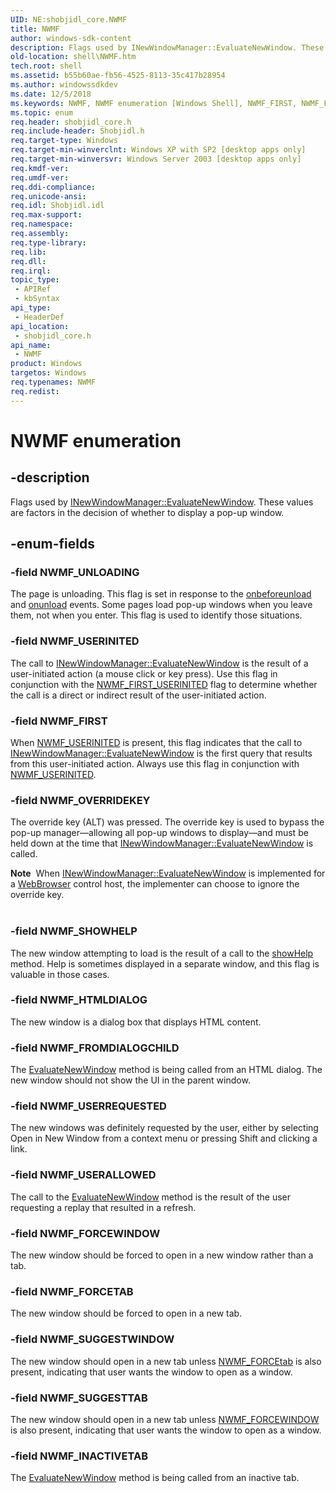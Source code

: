 ```yaml
---
UID: NE:shobjidl_core.NWMF
title: NWMF
author: windows-sdk-content
description: Flags used by INewWindowManager::EvaluateNewWindow. These values are factors in the decision of whether to display a pop-up window.
old-location: shell\NWMF.htm
tech.root: shell
ms.assetid: b55b60ae-fb56-4525-8113-35c417b28954
ms.author: windowssdkdev
ms.date: 12/5/2018
ms.keywords: NWMF, NWMF enumeration [Windows Shell], NWMF_FIRST, NWMF_FORCETAB, NWMF_FORCEWINDOW, NWMF_FROMDIALOGCHILD, NWMF_HTMLDIALOG, NWMF_INACTIVETAB, NWMF_OVERRIDEKEY, NWMF_SHOWHELP, NWMF_SUGGESTTAB, NWMF_SUGGESTWINDOW, NWMF_UNLOADING, NWMF_USERALLOWED, NWMF_USERINITED, NWMF_USERREQUESTED, _shell_NWMF, shell.NWMF, shobjidl_core/NWMF, shobjidl_core/NWMF_FIRST, shobjidl_core/NWMF_FORCETAB, shobjidl_core/NWMF_FORCEWINDOW, shobjidl_core/NWMF_FROMDIALOGCHILD, shobjidl_core/NWMF_HTMLDIALOG, shobjidl_core/NWMF_INACTIVETAB, shobjidl_core/NWMF_OVERRIDEKEY, shobjidl_core/NWMF_SHOWHELP, shobjidl_core/NWMF_SUGGESTTAB, shobjidl_core/NWMF_SUGGESTWINDOW, shobjidl_core/NWMF_UNLOADING, shobjidl_core/NWMF_USERALLOWED, shobjidl_core/NWMF_USERINITED, shobjidl_core/NWMF_USERREQUESTED
ms.topic: enum
req.header: shobjidl_core.h
req.include-header: Shobjidl.h
req.target-type: Windows
req.target-min-winverclnt: Windows XP with SP2 [desktop apps only]
req.target-min-winversvr: Windows Server 2003 [desktop apps only]
req.kmdf-ver: 
req.umdf-ver: 
req.ddi-compliance: 
req.unicode-ansi: 
req.idl: Shobjidl.idl
req.max-support: 
req.namespace: 
req.assembly: 
req.type-library: 
req.lib: 
req.dll: 
req.irql: 
topic_type:
 - APIRef
 - kbSyntax
api_type:
 - HeaderDef
api_location:
 - shobjidl_core.h
api_name:
 - NWMF
product: Windows
targetos: Windows
req.typenames: NWMF
req.redist: 
---
```


# NWMF enumeration


## -description


Flags used by <a href="https://msdn.microsoft.com/0721298f-99c2-463b-8ffa-7527844dcab4">INewWindowManager::EvaluateNewWindow</a>. These values are factors in the decision of whether to display a pop-up window.


## -enum-fields




### -field NWMF_UNLOADING

The page is unloading. This flag is set in response to the <a href="https://msdn.microsoft.com/library/Aa741480(v=VS.85).aspx">onbeforeunload</a> and <a href="https://msdn.microsoft.com/library/Aa741488(v=VS.85).aspx">onunload</a> events. Some pages load pop-up windows when you leave them, not when you enter. This flag is used to identify those situations.


### -field NWMF_USERINITED

The call to <a href="https://msdn.microsoft.com/0721298f-99c2-463b-8ffa-7527844dcab4">INewWindowManager::EvaluateNewWindow</a> is the result of a user-initiated action (a mouse click or key press). Use this flag in conjunction with the <a href="https://msdn.microsoft.com/b55b60ae-fb56-4525-8113-35c417b28954">NWMF_FIRST_USERINITED</a> flag to determine whether the call is a direct or indirect result of the user-initiated action.


### -field NWMF_FIRST

When <a href="https://msdn.microsoft.com/b55b60ae-fb56-4525-8113-35c417b28954">NWMF_USERINITED</a> is present, this flag indicates that the call to <a href="https://msdn.microsoft.com/0721298f-99c2-463b-8ffa-7527844dcab4">INewWindowManager::EvaluateNewWindow</a> is the first query that results from this user-initiated action. Always use this flag in conjunction with <a href="https://msdn.microsoft.com/b55b60ae-fb56-4525-8113-35c417b28954">NWMF_USERINITED</a>.


### -field NWMF_OVERRIDEKEY

The override key (ALT) was pressed. The override key is used to bypass the pop-up manager—allowing all pop-up windows to display—and must be held down at the time that <a href="https://msdn.microsoft.com/0721298f-99c2-463b-8ffa-7527844dcab4">INewWindowManager::EvaluateNewWindow</a> is called. 
            
                

<div class="alert"><b>Note</b>  When <a href="https://msdn.microsoft.com/0721298f-99c2-463b-8ffa-7527844dcab4">INewWindowManager::EvaluateNewWindow</a> is implemented for a <a href="https://msdn.microsoft.com/library/Aa752040(v=VS.85).aspx">WebBrowser</a> control host, the implementer can choose to ignore the override key.</div>
<div> </div>

### -field NWMF_SHOWHELP

The new window attempting to load is the result of a call to the <a href="https://msdn.microsoft.com/library/ms536758(v=VS.85).aspx">showHelp</a> method. Help is sometimes displayed in a separate window, and this flag is valuable in those cases.


### -field NWMF_HTMLDIALOG

The new window is a dialog box that displays HTML content.


### -field NWMF_FROMDIALOGCHILD

The <a href="https://msdn.microsoft.com/0721298f-99c2-463b-8ffa-7527844dcab4">EvaluateNewWindow</a> method is being called from an HTML dialog. The new window should not show the UI in the parent window.


### -field NWMF_USERREQUESTED

The new windows was definitely requested by the user, either by selecting Open in New Window from a context menu or pressing Shift and clicking a link.
            


### -field NWMF_USERALLOWED

The call to the <a href="https://msdn.microsoft.com/0721298f-99c2-463b-8ffa-7527844dcab4">EvaluateNewWindow</a> method is the result of the user requesting a replay that resulted in a refresh.
            


### -field NWMF_FORCEWINDOW

The new window should be forced to open in a new window rather than a tab.
            


### -field NWMF_FORCETAB

The new window should be forced to open in a new tab.
            


### -field NWMF_SUGGESTWINDOW

The new window should open in a new tab unless <a href="https://msdn.microsoft.com/b55b60ae-fb56-4525-8113-35c417b28954">NWMF_FORCEtab</a> is also present, indicating that user wants the window to open as a window.
            


### -field NWMF_SUGGESTTAB

The new window should open in a new tab unless <a href="https://msdn.microsoft.com/b55b60ae-fb56-4525-8113-35c417b28954">NWMF_FORCEWINDOW</a> is also present, indicating that user wants the window to open as a window.
            


### -field NWMF_INACTIVETAB

The <a href="https://msdn.microsoft.com/0721298f-99c2-463b-8ffa-7527844dcab4">EvaluateNewWindow</a> method is being called from an inactive tab.
            

